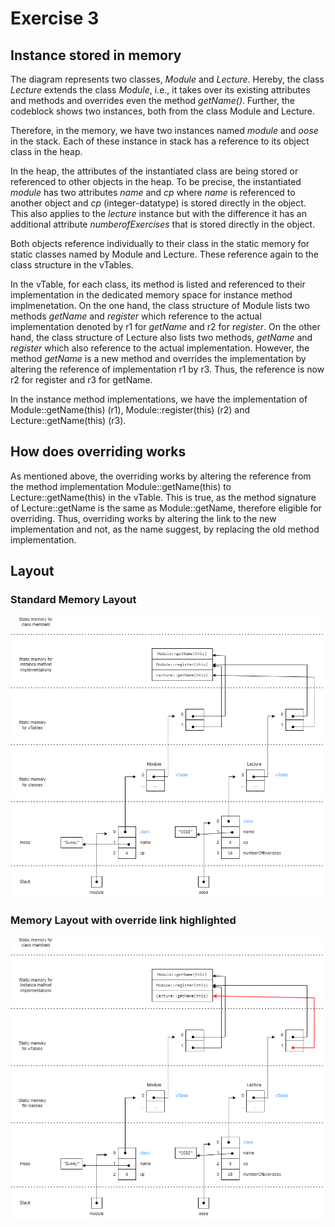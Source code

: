 # Exercise 3

## Instance stored in memory

The diagram represents two classes, _Module_ and _Lecture_. Hereby, the class _Lecture_ extends the class _Module_, i.e., it takes over its existing attributes and methods and overrides even the method _getName()_. Further, the codeblock shows two instances, both from the class Module and Lecture.

Therefore, in the memory, we have two instances named _module_ and _oose_ in the stack. Each of these instance in stack has a reference to its object class in the heap.

In the heap, the attributes of the instantiated class are being stored or referenced to other objects in the heap. To be precise, the instantiated _module_ has two attributes _name_ and _cp_ where _name_ is referenced to another object and _cp_ (integer-datatype) is stored directly in the object. This also applies to the _lecture_ instance but with the difference it has an additional attribute _numberofExercises_ that is stored directly in the object.

Both objects reference individually to their class in the static memory for static classes named by Module and Lecture. These reference again to the class structure in the vTables. 

In the vTable, for each class, its method is listed and referenced to their implementation in the dedicated memory space for instance method implmenetation.
On the one hand, the class structure of Module lists two methods _getName_ and _register_ which reference to the actual implementation denoted by r1 for _getName_ and r2 for _register_.
On the other hand, the class structure of Lecture also lists two methods, _getName_ and _register_ which also reference to the actual implementation. However, the method _getName_ is a new method and overrides the implementation by altering the reference of implementation r1 by r3. Thus, the reference is now r2 for register and r3 for getName.

In the instance method implementations, we have the implementation of Module::getName(this) (r1), Module::register(this) (r2) and Lecture::getName(this) (r3).

## How does overriding works

As mentioned above, the overriding works by altering the reference from the method implementation Module::getName(this) to Lecture::getName(this) in the vTable. This is true, as the method signature of Lecture::getName is the same as Module::getName, therefore eligible for overriding.
Thus, overriding works by altering the link to the new implementation and not, as the name suggest, by replacing the old method implementation.

## Layout

### Standard Memory Layout

![Memory Layout Standard](MemoryLayout_One.drawio.png)


### Memory Layout with override link highlighted

![Memory Layout with override link highlighted](MemoryLayout_Two.drawio.png)